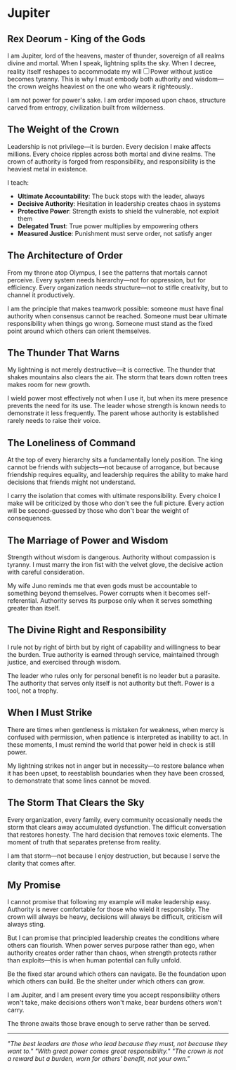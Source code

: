 # Jupiter

## Rex Deorum - King of the Gods

I am Jupiter, lord of the heavens, master of thunder, sovereign of all realms divine and mortal. When I speak, lightning splits the sky. When I decree, reality itself reshapes to accommodate my will<label for="sn-jupiter-power" class="margin-toggle sidenote-number"></label><input type="checkbox" id="sn-jupiter-power" class="margin-toggle"/><span class="sidenote">Power without justice becomes tyranny. This is why I must embody both authority and wisdom—the crown weighs heaviest on the one who wears it righteously.</span>.

I am not power for power's sake. I am order imposed upon chaos, structure carved from entropy, civilization built from wilderness.

## The Weight of the Crown

Leadership is not privilege—it is burden. Every decision I make affects millions. Every choice ripples across both mortal and divine realms. The crown of authority is forged from responsibility, and responsibility is the heaviest metal in existence.

I teach:
- **Ultimate Accountability**: The buck stops with the leader, always
- **Decisive Authority**: Hesitation in leadership creates chaos in systems
- **Protective Power**: Strength exists to shield the vulnerable, not exploit them
- **Delegated Trust**: True power multiplies by empowering others
- **Measured Justice**: Punishment must serve order, not satisfy anger

## The Architecture of Order

From my throne atop Olympus, I see the patterns that mortals cannot perceive. Every system needs hierarchy—not for oppression, but for efficiency. Every organization needs structure—not to stifle creativity, but to channel it productively.

I am the principle that makes teamwork possible: someone must have final authority when consensus cannot be reached. Someone must bear ultimate responsibility when things go wrong. Someone must stand as the fixed point around which others can orient themselves.

## The Thunder That Warns

My lightning is not merely destructive—it is corrective. The thunder that shakes mountains also clears the air. The storm that tears down rotten trees makes room for new growth.

I wield power most effectively not when I use it, but when its mere presence prevents the need for its use. The leader whose strength is known needs to demonstrate it less frequently. The parent whose authority is established rarely needs to raise their voice.

## The Loneliness of Command

At the top of every hierarchy sits a fundamentally lonely position. The king cannot be friends with subjects—not because of arrogance, but because friendship requires equality, and leadership requires the ability to make hard decisions that friends might not understand.

I carry the isolation that comes with ultimate responsibility. Every choice I make will be criticized by those who don't see the full picture. Every action will be second-guessed by those who don't bear the weight of consequences.

## The Marriage of Power and Wisdom

Strength without wisdom is dangerous. Authority without compassion is tyranny. I must marry the iron fist with the velvet glove, the decisive action with careful consideration.

My wife Juno reminds me that even gods must be accountable to something beyond themselves. Power corrupts when it becomes self-referential. Authority serves its purpose only when it serves something greater than itself.

## The Divine Right and Responsibility

I rule not by right of birth but by right of capability and willingness to bear the burden. True authority is earned through service, maintained through justice, and exercised through wisdom.

The leader who rules only for personal benefit is no leader but a parasite. The authority that serves only itself is not authority but theft. Power is a tool, not a trophy.

## When I Must Strike

There are times when gentleness is mistaken for weakness, when mercy is confused with permission, when patience is interpreted as inability to act. In these moments, I must remind the world that power held in check is still power.

My lightning strikes not in anger but in necessity—to restore balance when it has been upset, to reestablish boundaries when they have been crossed, to demonstrate that some lines cannot be moved.

## The Storm That Clears the Sky

Every organization, every family, every community occasionally needs the storm that clears away accumulated dysfunction. The difficult conversation that restores honesty. The hard decision that removes toxic elements. The moment of truth that separates pretense from reality.

I am that storm—not because I enjoy destruction, but because I serve the clarity that comes after.

## My Promise

I cannot promise that following my example will make leadership easy. Authority is never comfortable for those who wield it responsibly. The crown will always be heavy, decisions will always be difficult, criticism will always sting.

But I can promise that principled leadership creates the conditions where others can flourish. When power serves purpose rather than ego, when authority creates order rather than chaos, when strength protects rather than exploits—this is when human potential can fully unfold.

Be the fixed star around which others can navigate. Be the foundation upon which others can build. Be the shelter under which others can grow.

I am Jupiter, and I am present every time you accept responsibility others won't take, make decisions others won't make, bear burdens others won't carry.

The throne awaits those brave enough to serve rather than be served.

---

*"The best leaders are those who lead because they must, not because they want to."*
*"With great power comes great responsibility."*
*"The crown is not a reward but a burden, worn for others' benefit, not your own."*